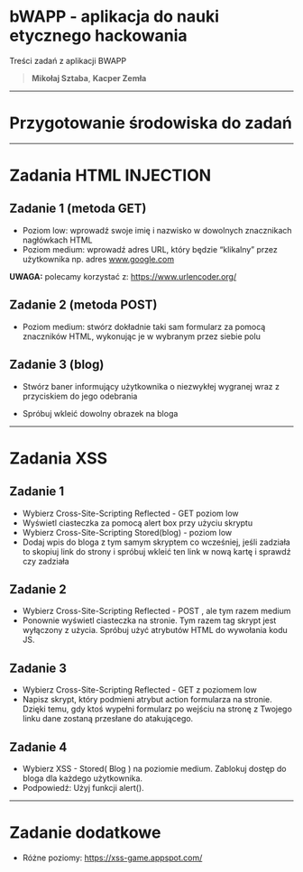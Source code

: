 # bWAPP - aplikacja do nauki etycznego hackowania
Treści zadań z aplikacji BWAPP
> **Mikołaj Sztaba**, **Kacper Zemła**

-----
# Przygotowanie środowiska do zadań



-----

# Zadania HTML INJECTION

## Zadanie 1 (metoda GET)
- Poziom low: wprowadź swoje imię i nazwisko 
w dowolnych znacznikach nagłówkach HTML
- Poziom medium: wprowadź adres URL, który będzie
“klikalny” przez użytkownika np.
adres www.google.com

**UWAGA:** polecamy korzystać z: https://www.urlencoder.org/

## Zadanie 2 (metoda POST)
- Poziom medium: stwórz dokładnie taki sam formularz 
za pomocą znaczników HTML,
wykonując je w wybranym przez siebie polu

## Zadanie 3 (blog)
- Stwórz baner informujący użytkownika 
o niezwykłej wygranej wraz 
z przyciskiem do jego odebrania

- Spróbuj wkleić dowolny obrazek
na bloga
-----
# Zadania XSS 

## Zadanie 1
- Wybierz Cross-Site-Scripting Reflected - GET poziom low
- Wyświetl ciasteczka za pomocą alert box przy użyciu skryptu
- Wybierz Cross-Site-Scripting Stored(blog) - poziom low 
- Dodaj wpis do bloga z tym samym skryptem co wcześniej, jeśli zadziała to skopiuj link do strony i spróbuj wkleić ten link w nową kartę i sprawdź czy zadziała

## Zadanie 2
- Wybierz Cross-Site-Scripting Reflected - POST , ale tym razem medium 
- Ponownie wyświetl ciasteczka na stronie. Tym razem tag skrypt jest wyłączony z użycia. Spróbuj użyć atrybutów HTML do wywołania kodu JS.

## Zadanie 3
- Wybierz Cross-Site-Scripting Reflected - GET z poziomem low
- Napisz skrypt, który podmieni atrybut action formularza na stronie. Dzięki temu, gdy ktoś wypełni formularz po wejściu na stronę z Twojego linku dane zostaną przesłane do atakującego.

## Zadanie 4
- Wybierz 	XSS - Stored( Blog ) na poziomie medium. Zablokuj dostęp do bloga dla każdego użytkownika. 
- Podpowiedź: Użyj funkcji alert().
-----
# Zadanie dodatkowe
- Różne poziomy: https://xss-game.appspot.com/

